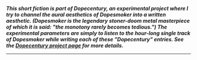 
***This short fiction is part of Dopecentury, an experimental project where I try to channel the aural aesthetics of Dopesmoker into a written aesthetic. (Dopesmoker is the legendary stoner-doom metal masterpiece of which it is said: "the monotony rarely becomes tedious.") The experimental parameters are simply to listen to the hour-long single track of Dopesmoker while writing each of these "Dopecentury" entries. See the [Dopecentury project page](https://grannycart.net/dopecentury) for more details.***

--------------------------------------------------------------------------------

[//]: # (This intro gets included at the beginning of each "Dopecentury" post category. See one of those posts for syntax for inclusion.)

